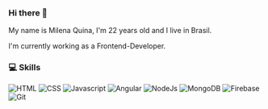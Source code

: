 ### Hi there 👋

My name is Milena Quina, I'm 22 years old and I live in Brasil.

I'm currently working as a Frontend-Developer.

### :computer: Skills

![HTML](https://img.shields.io/badge/-HTML-orange?logo=HTML5&logoColor=white&style=for-the-badge)
![CSS](https://img.shields.io/badge/-CSS-blue?logo=CSS3&logoColor=white&style=for-the-badge)
![Javascript](https://img.shields.io/badge/-JavaScript-black?logo=JavaScript&logoColor=lightYellow&style=for-the-badge)
![Angular](https://img.shields.io/badge/-angular-red?logo=angular&logoColor=white&style=for-the-badge)
![NodeJs](https://img.shields.io/badge/-Nodejs-green?logo=Node.js&logoColor=white&style=for-the-badge)
![MongoDB](https://img.shields.io/badge/-MongoDB-green?logo=MongoDB&logoColor=white&style=for-the-badge)
![Firebase](https://img.shields.io/badge/-Firebase-yellow?logo=Firebase&logoColor=white&style=for-the-badge)
![Git](https://img.shields.io/badge/-Git-black?logo=Git&logoColor=red&style=for-the-badge)

